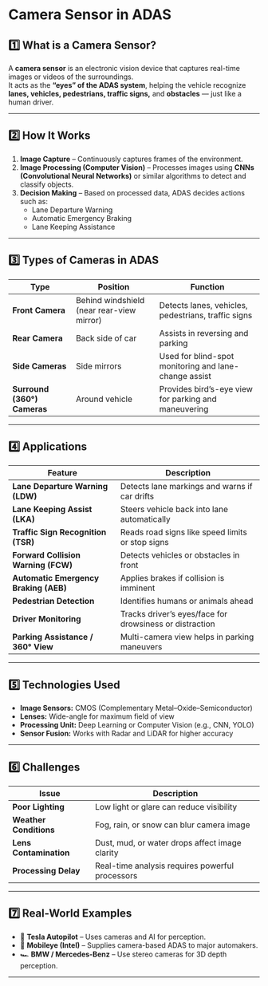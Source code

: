 # Camera Sensor in ADAS

## 1️⃣ What is a Camera Sensor?

A **camera sensor** is an electronic vision device that captures real-time images or videos of the surroundings.  
It acts as the **“eyes” of the ADAS system**, helping the vehicle recognize **lanes, vehicles, pedestrians, traffic signs,** and **obstacles** — just like a human driver.

---

## 2️⃣ How It Works

1. **Image Capture** – Continuously captures frames of the environment.  
2. **Image Processing (Computer Vision)** – Processes images using **CNNs (Convolutional Neural Networks)** or similar algorithms to detect and classify objects.  
3. **Decision Making** – Based on processed data, ADAS decides actions such as:
   - Lane Departure Warning  
   - Automatic Emergency Braking  
   - Lane Keeping Assistance  

---

## 3️⃣ Types of Cameras in ADAS

| Type | Position | Function |
|------|-----------|-----------|
| **Front Camera** | Behind windshield (near rear-view mirror) | Detects lanes, vehicles, pedestrians, traffic signs |
| **Rear Camera** | Back side of car | Assists in reversing and parking |
| **Side Cameras** | Side mirrors | Used for blind-spot monitoring and lane-change assist |
| **Surround (360°) Cameras** | Around vehicle | Provides bird’s-eye view for parking and maneuvering |

---

## 4️⃣ Applications

| Feature | Description |
|----------|-------------|
| **Lane Departure Warning (LDW)** | Detects lane markings and warns if car drifts |
| **Lane Keeping Assist (LKA)** | Steers vehicle back into lane automatically |
| **Traffic Sign Recognition (TSR)** | Reads road signs like speed limits or stop signs |
| **Forward Collision Warning (FCW)** | Detects vehicles or obstacles in front |
| **Automatic Emergency Braking (AEB)** | Applies brakes if collision is imminent |
| **Pedestrian Detection** | Identifies humans or animals ahead |
| **Driver Monitoring** | Tracks driver’s eyes/face for drowsiness or distraction |
| **Parking Assistance / 360° View** | Multi-camera view helps in parking maneuvers |

---

## 5️⃣ Technologies Used

- **Image Sensors:** CMOS (Complementary Metal–Oxide–Semiconductor)  
- **Lenses:** Wide-angle for maximum field of view  
- **Processing Unit:** Deep Learning or Computer Vision (e.g., CNN, YOLO)  
- **Sensor Fusion:** Works with Radar and LiDAR for higher accuracy  

---

## 6️⃣ Challenges

| Issue | Description |
|--------|--------------|
| **Poor Lighting** | Low light or glare can reduce visibility |
| **Weather Conditions** | Fog, rain, or snow can blur camera image |
| **Lens Contamination** | Dust, mud, or water drops affect image clarity |
| **Processing Delay** | Real-time analysis requires powerful processors |

---

## 7️⃣ Real-World Examples

- 🚗 **Tesla Autopilot** – Uses cameras and AI for perception.  
- 🧠 **Mobileye (Intel)** – Supplies camera-based ADAS to major automakers.  
- 🏎️ **BMW / Mercedes-Benz** – Use stereo cameras for 3D depth perception.

---


